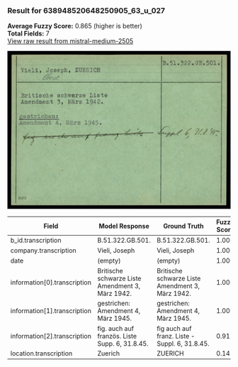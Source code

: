 ### Result for 638948520648250905_63_u_027
**Average Fuzzy Score:** 0.865 (higher is better)<br>
**Total Fields:** 7<br>
[View raw result from mistral-medium-2505](https://github.com/RISE-UNIBAS/humanities_data_benchmark/blob/main/results/2025-10-24/T0328/request_T0328_638948520648250905_63_u_027.json)

<img src="https://github.com/RISE-UNIBAS/humanities_data_benchmark/blob/main/benchmarks/blacklist/images/638948520648250905_63_u_027.jpg?raw=true" alt="638948520648250905_63_u_027" width="600px">

| Field | Model Response | Ground Truth | Fuzzy Score | Match |
|-------|----------------|--------------|-------------|-------|
| b_id.transcription | B.51.322.GB.501. | B.51.322.GB.501. | 1.000 | ✅ |
| company.transcription | Vieli, Joseph | Vieli, Joseph | 1.000 | ✅ |
| date | (empty) | (empty) | 1.000 | ✅ |
| information[0].transcription | Britische schwarze Liste<br>Amendment 3, März 1942. | Britische schwarze Liste<br>Amendment 3, März 1942. | 1.000 | ✅ |
| information[1].transcription | gestrichen:<br>Amendment 4, März 1945. | gestrichen:<br>Amendment 4, März 1945. | 1.000 | ✅ |
| information[2].transcription | fig. auch auf französ. Liste<br>Supp. 6, 31.8.45. | fig auch auf franz. Liste - Suppl. 6, 31.8.45. | 0.913 | ❌ |
| location.transcription | Zuerich | ZUERICH | 0.143 | ❌ |
